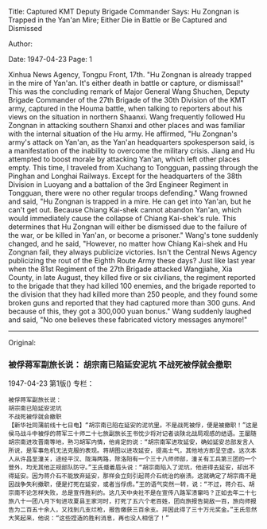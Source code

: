 Title: Captured KMT Deputy Brigade Commander Says: Hu Zongnan is Trapped in the Yan'an Mire; Either Die in Battle or Be Captured and Dismissed

Author:

Date: 1947-04-23
Page: 1

Xinhua News Agency, Tongpu Front, 17th. "Hu Zongnan is already trapped in the mire of Yan'an. It's either death in battle or capture, or dismissal!" This was the concluding remark of Major General Wang Shuchen, Deputy Brigade Commander of the 27th Brigade of the 30th Division of the KMT army, captured in the Houma battle, when talking to reporters about his views on the situation in northern Shaanxi. Wang frequently followed Hu Zongnan in attacking southern Shanxi and other places and was familiar with the internal situation of the Hu army. He affirmed, "Hu Zongnan's army's attack on Yan'an, as the Yan'an headquarters spokesperson said, is a manifestation of the inability to overcome the military crisis. Jiang and Hu attempted to boost morale by attacking Yan'an, which left other places empty. This time, I traveled from Xuchang to Tongguan, passing through the Pinghan and Longhai Railways. Except for the headquarters of the 38th Division in Luoyang and a battalion of the 3rd Engineer Regiment in Tongguan, there were no other regular troops defending." Wang frowned and said, "Hu Zongnan is trapped in a mire. He can get into Yan'an, but he can't get out. Because Chiang Kai-shek cannot abandon Yan'an, which would immediately cause the collapse of Chiang Kai-shek's rule. This determines that Hu Zongnan will either be dismissed due to the failure of the war, or be killed in Yan'an, or become a prisoner." Wang's tone suddenly changed, and he said, "However, no matter how Chiang Kai-shek and Hu Zongnan fail, they always publicize victories. Isn't the Central News Agency publicizing the rout of the Eighth Route Army these days? Just like last year when the 81st Regiment of the 27th Brigade attacked Wangjiahe, Xia County, in late August, they killed five or six civilians, the regiment reported to the brigade that they had killed 100 enemies, and the brigade reported to the division that they had killed more than 250 people, and they found some broken guns and reported that they had captured more than 300 guns. And because of this, they got a 300,000 yuan bonus." Wang suddenly laughed and said, "No one believes these fabricated victory messages anymore!"



<hr /> 

Original: 


### 被俘蒋军副旅长说：  胡宗南已陷延安泥坑  不战死被俘就会撤职

1947-04-23
第1版()
专栏：

    被俘蒋军副旅长说：
    胡宗南已陷延安泥坑
    不战死被俘就会撤职
    【新华社同蒲前线十七日电】“胡宗南已陷在延安的泥坑里。不是战死被俘，便是被撤职！”这是侯马战斗中被俘的蒋军三十师二十七旅副旅长王书忱少将对记者谈陕北战局观感的结语。王屡随胡宗南进攻晋南等地，熟习胡军内情，他肯定的说：“胡宗南军进攻延安，确如延安总部发言人所说，是军事危机无法克服的表现。蒋胡图以进攻延安，提高士气，其他地方即呈空虚。这次本人从许昌至潼关，途经平汉、陇海两路，除洛阳有一个三十八师师部，潼关有工兵第三团的一个营外，均无其他正规部队防守。”王氏蹙着眉头说：“胡宗南陷入了泥坑，他进得去延安，却出不得延安。因为蒋介石不能放弃延安，那样会立刻引起蒋介石统治的崩溃。这就确定了胡宗南不是因战争失利撤职，便是打死在延安，或者当俘虏。”王的语气突然一转，说：“不过，蒋介石、胡宗南不论怎样失败，总是宣传胜利的。这几天中央社不是在宣传八路军溃窜吗？正如去年二十七旅八十一团八月下旬进攻夏县王家河时，打死了五六个老百姓，团向旅报告毙敌一百，旅向师报告为二百五十余人，又找到几支烂枪，报告缴获三百余支。并因此得了三十万元奖金。”王氏忽然大笑起来，他说：“这些捏造的胜利消息，再也没人相信了！”
